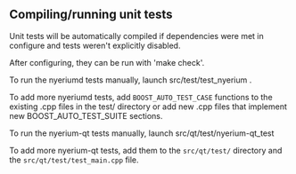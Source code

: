 Compiling/running unit tests
------------------------------------

Unit tests will be automatically compiled if dependencies were met in configure
and tests weren't explicitly disabled.

After configuring, they can be run with 'make check'.

To run the nyeriumd tests manually, launch src/test/test_nyerium .

To add more nyeriumd tests, add `BOOST_AUTO_TEST_CASE` functions to the existing
.cpp files in the test/ directory or add new .cpp files that
implement new BOOST_AUTO_TEST_SUITE sections.

To run the nyerium-qt tests manually, launch src/qt/test/nyerium-qt_test

To add more nyerium-qt tests, add them to the `src/qt/test/` directory and
the `src/qt/test/test_main.cpp` file.
